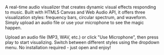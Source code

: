 A real-time audio visualizer that creates dynamic visual effects responding to music. Built with HTML5 Canvas and Web Audio API, it offers three visualization styles: frequency bars, circular spectrum, and waveform. Simply upload an audio file or use your microphone to see the magic happen.

Upload an audio file (MP3, WAV, etc.) or click "Use Microphone", then press play to start visualizing. Switch between different styles using the dropdown menu. No installation required - just open and enjoy!

